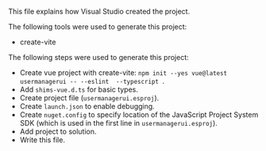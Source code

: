 This file explains how Visual Studio created the project.

The following tools were used to generate this project:
- create-vite

The following steps were used to generate this project:
- Create vue project with create-vite: `npm init --yes vue@latest usermanagerui -- --eslint  --typescript `.
- Add `shims-vue.d.ts` for basic types.
- Create project file (`usermanagerui.esproj`).
- Create `launch.json` to enable debugging.
- Create `nuget.config` to specify location of the JavaScript Project System SDK (which is used in the first line in `usermanagerui.esproj`).
- Add project to solution.
- Write this file.
